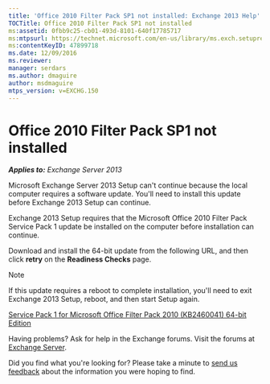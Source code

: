 ```yaml
---
title: 'Office 2010 Filter Pack SP1 not installed: Exchange 2013 Help'
TOCTitle: Office 2010 Filter Pack SP1 not installed
ms:assetid: 0fbb9c25-cb01-493d-8101-640f17785717
ms:mtpsurl: https://technet.microsoft.com/en-us/library/ms.exch.setupreadiness.msfilterpackv2sp1notinstalled(v=EXCHG.150)
ms:contentKeyID: 47899718
ms.date: 12/09/2016
ms.reviewer: 
manager: serdars
ms.author: dmaguire
author: msdmaguire
mtps_version: v=EXCHG.150
---
```


# Office 2010 Filter Pack SP1 not installed

_**Applies to:** Exchange Server 2013_

Microsoft Exchange Server 2013 Setup can't continue because the local computer requires a software update. You'll need to install this update before Exchange 2013 Setup can continue.

Exchange 2013 Setup requires that the Microsoft Office 2010 Filter Pack Service Pack 1 update be installed on the computer before installation can continue.

Download and install the 64-bit update from the following URL, and then click **retry** on the **Readiness Checks** page.

> [!NOTE]
> If this update requires a reboot to complete installation, you'll need to exit Exchange 2013 Setup, reboot, and then start Setup again.

[Service Pack 1 for Microsoft Office Filter Pack 2010 (KB2460041) 64-bit Edition](https://go.microsoft.com/fwlink/p/?linkid=254043)

Having problems? Ask for help in the Exchange forums. Visit the forums at [Exchange Server](https://go.microsoft.com/fwlink/p/?linkid=60612).

Did you find what you're looking for? Please take a minute to [send us feedback](mailto:exsetuphelpfeedback@microsoft.com?subject=exchange%202013%20setup%20help%20feedback) about the information you were hoping to find.
